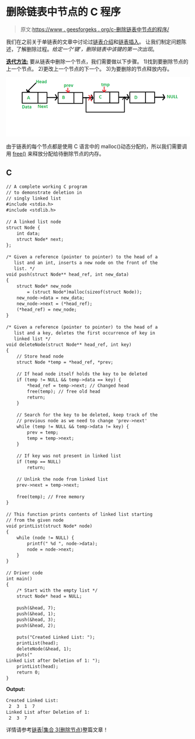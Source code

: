 # 删除链表中节点的 C 程序

> 原文:[https://www . geesforgeks . org/c-删除链表中节点的程序/](https://www.geeksforgeeks.org/c-program-for-deleting-a-node-in-a-linked-list/)

我们在之前关于单链表的文章中讨论过[链表介绍](https://www.geeksforgeeks.org/linked-list-set-1-introduction/)和[链表插入](https://www.geeksforgeeks.org/linked-list-set-2-inserting-a-node/)。
让我们制定问题陈述，了解删除过程。*给定一个‘键’，删除链表中该键的第一次出现*。

**<u>迭代方法:</u>**
要从链表中删除一个节点，我们需要做以下步骤。
1)找到要删除节点的上一个节点。
2)更改上一个节点的下一个。
3)为要删除的节点释放内存。

![linkedlist_deletion](img/fe3a6a2699fb99ae5429afd588e89619.png)

由于链表的每个节点都是使用 C 语言中的 malloc()动态分配的，所以我们需要调用 [free()](http://www.cplusplus.com/reference/cstdlib/free/) 来释放分配给待删除节点的内存。

## C

```
// A complete working C program
// to demonstrate deletion in
// singly linked list
#include <stdio.h>
#include <stdlib.h>

// A linked list node
struct Node {
    int data;
    struct Node* next;
};

/* Given a reference (pointer to pointer) to the head of a
   list and an int, inserts a new node on the front of the
   list. */
void push(struct Node** head_ref, int new_data)
{
    struct Node* new_node
        = (struct Node*)malloc(sizeof(struct Node));
    new_node->data = new_data;
    new_node->next = (*head_ref);
    (*head_ref) = new_node;
}

/* Given a reference (pointer to pointer) to the head of a
   list and a key, deletes the first occurrence of key in
   linked list */
void deleteNode(struct Node** head_ref, int key)
{
    // Store head node
    struct Node *temp = *head_ref, *prev;

    // If head node itself holds the key to be deleted
    if (temp != NULL && temp->data == key) {
        *head_ref = temp->next; // Changed head
        free(temp); // free old head
        return;
    }

    // Search for the key to be deleted, keep track of the
    // previous node as we need to change 'prev->next'
    while (temp != NULL && temp->data != key) {
        prev = temp;
        temp = temp->next;
    }

    // If key was not present in linked list
    if (temp == NULL)
        return;

    // Unlink the node from linked list
    prev->next = temp->next;

    free(temp); // Free memory
}

// This function prints contents of linked list starting
// from the given node
void printList(struct Node* node)
{
    while (node != NULL) {
        printf(" %d ", node->data);
        node = node->next;
    }
}

// Driver code
int main()
{
    /* Start with the empty list */
    struct Node* head = NULL;

    push(&head, 7);
    push(&head, 1);
    push(&head, 3);
    push(&head, 2);

    puts("Created Linked List: ");
    printList(head);
    deleteNode(&head, 1);
    puts("
Linked List after Deletion of 1: ");
    printList(head);
    return 0;
}
```

**Output:**

```
Created Linked List: 
 2  3  1  7 
Linked List after Deletion of 1: 
 2  3  7
```

详情请参考[链表|集合 3(删除节点)](https://www.geeksforgeeks.org/linked-list-set-3-deleting-node/)整篇文章！